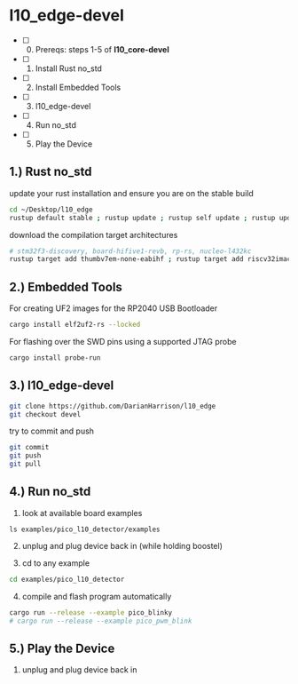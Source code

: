 # l10_edge-devel

- [ ] 0. Prereqs: steps 1-5 of **l10_core-devel**
- [ ] 1. Install Rust no_std
- [ ] 2. Install Embedded Tools
- [ ] 3. l10_edge-devel
- [ ] 4. Run no_std
- [ ] 5. Play the Device


## 1.) Rust no_std

update your rust installation and ensure you are on the stable build
```sh
cd ~/Desktop/l10_edge
rustup default stable ; rustup update ; rustup self update ; rustup update stable ; rustc --version --verbose
```

download the compilation target architectures
```sh
# stm32f3-discovery, board-hifive1-revb, rp-rs, nucleo-l432kc
rustup target add thumbv7em-none-eabihf ; rustup target add riscv32imac-unknown-none-elf ; rustup target add thumbv6m-none-eabi ; rustup target add thumbv7em-none-eabihf
```

## 2.) Embedded Tools

For creating UF2 images for the RP2040 USB Bootloader
```sh
cargo install elf2uf2-rs --locked
```

For flashing over the SWD pins using a supported JTAG probe
```sh
cargo install probe-run
```

## 3.) l10_edge-devel
```sh
git clone https://github.com/DarianHarrison/l10_edge
git checkout devel
```

try to commit and push
```sh
git commit
git push
git pull
```

## 4.) Run no_std

1. look at available board examples
```
ls examples/pico_l10_detector/examples
```
2. unplug and plug device back in (while holding boostel)

3. cd to any example
```sh
cd examples/pico_l10_detector
```
4. compile and flash program automatically
```sh
cargo run --release --example pico_blinky
# cargo run --release --example pico_pwm_blink
```

## 5.) Play the Device

1. unplug and plug device back in